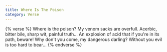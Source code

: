 ```yaml
---
title: Where Is The Poison
category: Verse
---
```

{% verse %}
Where is the poison?
My venom sacks are overfull. Acerbic,
bitter bile,
sharp wit,
painful truth…
An explosion of acid that if you're in its path, beware!
Why don't you come, my dangerous darling?
Without you evil is too hard to bear…
{% endverse %}
